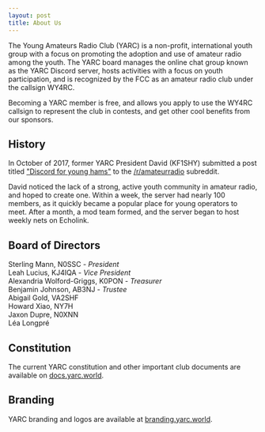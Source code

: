 ```yaml
---
layout: post
title: About Us
---
```


The Young Amateurs Radio Club (YARC) is a non-profit, international youth group with a focus on promoting the adoption and use of amateur radio among the youth. The YARC board manages the online chat group known as the YARC Discord server, hosts activities with a focus on youth participation, and is recognized by the FCC as an amateur radio club under the callsign WY4RC.

Becoming a YARC member is free, and allows you apply to use the WY4RC callsign to represent the club in contests, and get other cool benefits from our sponsors.

## History

In October of 2017, former YARC President David (KF1SHY) submitted a post titled ["Discord for young hams"](https://redd.it/73urv5) to the [/r/amateurradio](https://www.reddit.com/r/amateurradio/) subreddit.

David noticed the lack of a strong, active youth community in amateur radio, and hoped to create one. Within a week, the server had nearly 100 members, as it quickly became a popular place for young operators to meet. After a month, a mod team formed, and the server began to host weekly nets on Echolink.

## Board of Directors

Sterling Mann, N0SSC - *President*  
Leah Lucius, KJ4IQA - *Vice President*  
Alexandria Wolford-Griggs, K0PON - *Treasurer*  
Benjamin Johnson, AB3NJ - *Trustee*  
Abigail Gold, VA2SHF  
Howard Xiao, NY7H  
Jaxon Dupre, N0XNN  
Léa Longpré

## Constitution

The current YARC constitution and other important club documents are available on [docs.yarc.world](https://docs.yarc.world).

## Branding

YARC branding and logos are available at [branding.yarc.world](https://branding.yarc.world).